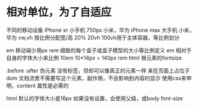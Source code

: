 # 相对单位，为了自适应
  不同的移动设备
  iPhone xr 小手机
  750px
  小米，华为
  iPhone max 大手机
  小米，华为
  vw,vh 按比例分配宽/高 20% 20vh 100vh用于主体容器，等比例划分


  em 移动端少用px rem  细致的每个盒子或盒子模型的大小等比例定义
  em 相对于自身的字体大小来比例
  10em 10*14px = 140px
  rem html 根元素的fontsize


  :before :after 伪元素
  没有标签，但却可以像真正的元素一样 来在页面上占位子
  dom 文档流里不需要写这个元素，副作用，不会影响到内容的显示
  使用css来申明，content 属性是必需的


  html 默认的字体大小是16px 
  如果没有设置，会使用父级，或body font-size